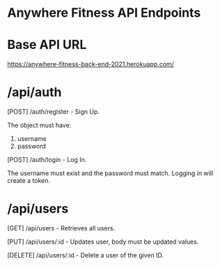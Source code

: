 # Anywhere Fitness API Endpoints

# Base API URL

https://anywhere-fitness-back-end-2021.herokuapp.com/

# /api/auth

[POST] /auth/register - Sign Up.

The object must have:

1. username
2. password

[POST] /auth/login - Log In.

The username must exist and the password must match.
Logging in will create a token.

# /api/users

[GET] /api/users - Retrieves all users.

[PUT] /api/users/:id - Updates user, body must be updated values.

[DELETE] /api/users/:id - Delete a user of the given ID.

